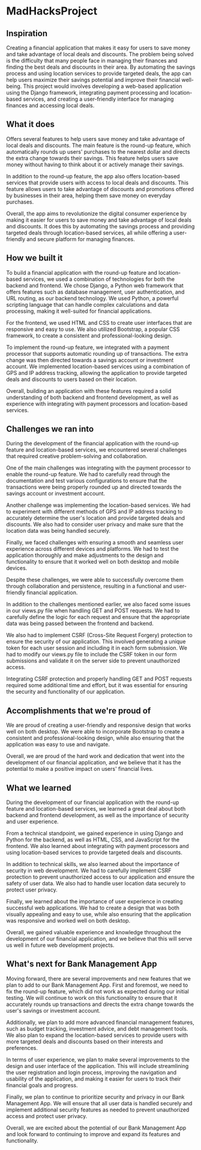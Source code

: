 # MadHacksProject

## Inspiration
Creating a financial application that makes it easy for users to save money and take advantage of local deals and discounts. The problem being solved is the difficulty that many people face in managing their finances and finding the best deals and discounts in their area. By automating the savings process and using location services to provide targeted deals, the app can help users maximize their savings potential and improve their financial well-being. This project would involves developing a web-based application using the Django framework, integrating payment processing and location-based services, and creating a user-friendly interface for managing finances and accessing local deals.

## What it does
Offers several features to help users save money and take advantage of local deals and discounts. The main feature is the round-up feature, which automatically rounds up users' purchases to the nearest dollar and directs the extra change towards their savings. This feature helps users save money without having to think about it or actively manage their savings.

In addition to the round-up feature, the app also offers location-based services that provide users with access to local deals and discounts. This feature allows users to take advantage of discounts and promotions offered by businesses in their area, helping them save money on everyday purchases.

Overall, the app aims to revolutionize the digital consumer experience by making it easier for users to save money and take advantage of local deals and discounts. It does this by automating the savings process and providing targeted deals through location-based services, all while offering a user-friendly and secure platform for managing finances.

## How we built it
To build a financial application with the round-up feature and location-based services, we used a combination of technologies for both the backend and frontend. We chose Django, a Python web framework that offers features such as database management, user authentication, and URL routing, as our backend technology. We used Python, a powerful scripting language that can handle complex calculations and data processing, making it well-suited for financial applications.

For the frontend, we used HTML and CSS to create user interfaces that are responsive and easy to use. We also utilized Bootstrap, a popular CSS framework, to create a consistent and professional-looking design.

To implement the round-up feature, we integrated with a payment processor that supports automatic rounding up of transactions. The extra change was then directed towards a savings account or investment account. We implemented location-based services using a combination of GPS and IP address tracking, allowing the application to provide targeted deals and discounts to users based on their location.

Overall, building an application with these features required a solid understanding of both backend and frontend development, as well as experience with integrating with payment processors and location-based services.

## Challenges we ran into
During the development of the financial application with the round-up feature and location-based services, we encountered several challenges that required creative problem-solving and collaboration.

One of the main challenges was integrating with the payment processor to enable the round-up feature. We had to carefully read through the documentation and test various configurations to ensure that the transactions were being properly rounded up and directed towards the savings account or investment account.

Another challenge was implementing the location-based services. We had to experiment with different methods of GPS and IP address tracking to accurately determine the user's location and provide targeted deals and discounts. We also had to consider user privacy and make sure that the location data was being handled securely.

Finally, we faced challenges with ensuring a smooth and seamless user experience across different devices and platforms. We had to test the application thoroughly and make adjustments to the design and functionality to ensure that it worked well on both desktop and mobile devices.

Despite these challenges, we were able to successfully overcome them through collaboration and persistence, resulting in a functional and user-friendly financial application.

In addition to the challenges mentioned earlier, we also faced some issues in our views.py file when handling GET and POST requests. We had to carefully define the logic for each request and ensure that the appropriate data was being passed between the frontend and backend.

We also had to implement CSRF (Cross-Site Request Forgery) protection to ensure the security of our application. This involved generating a unique token for each user session and including it in each form submission. We had to modify our views.py file to include the CSRF token in our form submissions and validate it on the server side to prevent unauthorized access.

Integrating CSRF protection and properly handling GET and POST requests required some additional time and effort, but it was essential for ensuring the security and functionality of our application.

## Accomplishments that we're proud of
We are proud of creating a user-friendly and responsive design that works well on both desktop. We were able to incorporate Bootstrap to create a consistent and professional-looking design, while also ensuring that the application was easy to use and navigate.

Overall, we are proud of the hard work and dedication that went into the development of our financial application, and we believe that it has the potential to make a positive impact on users' financial lives.

## What we learned
During the development of our financial application with the round-up feature and location-based services, we learned a great deal about both backend and frontend development, as well as the importance of security and user experience.

From a technical standpoint, we gained experience in using Django and Python for the backend, as well as HTML, CSS, and JavaScript for the frontend. We also learned about integrating with payment processors and using location-based services to provide targeted deals and discounts.

In addition to technical skills, we also learned about the importance of security in web development. We had to carefully implement CSRF protection to prevent unauthorized access to our application and ensure the safety of user data. We also had to handle user location data securely to protect user privacy.

Finally, we learned about the importance of user experience in creating successful web applications. We had to create a design that was both visually appealing and easy to use, while also ensuring that the application was responsive and worked well on both desktop.

Overall, we gained valuable experience and knowledge throughout the development of our financial application, and we believe that this will serve us well in future web development projects.

## What's next for Bank Management App
Moving forward, there are several improvements and new features that we plan to add to our Bank Management App. First and foremost, we need to fix the round-up feature, which did not work as expected during our initial testing. We will continue to work on this functionality to ensure that it accurately rounds up transactions and directs the extra change towards the user's savings or investment account.

Additionally, we plan to add more advanced financial management features, such as budget tracking, investment advice, and debt management tools. We also plan to expand the location-based services to provide users with more targeted deals and discounts based on their interests and preferences.

In terms of user experience, we plan to make several improvements to the design and user interface of the application. This will include streamlining the user registration and login process, improving the navigation and usability of the application, and making it easier for users to track their financial goals and progress.

Finally, we plan to continue to prioritize security and privacy in our Bank Management App. We will ensure that all user data is handled securely and implement additional security features as needed to prevent unauthorized access and protect user privacy.

Overall, we are excited about the potential of our Bank Management App and look forward to continuing to improve and expand its features and functionality.
